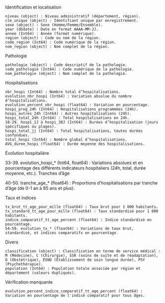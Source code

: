 Identification et localisation

    niveau (object) : Niveau administratif (département, région).
    cle_unique (object) : Identifiant unique par enregistrement.
    sexe (object) : Sexe (Homme/Femme/Ensemble).
    year (dbdate) : Date en format AAAA-MM-JJ.
    annee (Int64) : Année (format numérique).
    region (object) : Code ou nom de la région.
    code_region (Int64) : Code numérique de la région.
    nom_region (object) : Nom complet de la région.

Pathologie

    pathologie (object) : Code descriptif de la pathologie.
    code_pathologie (Int64) : Code numérique de la pathologie.
    nom_pathologie (object) : Nom complet de la pathologie.

Hospitalisations

    nbr_hospi (Int64) : Nombre total d’hospitalisations.
    evolution_nbr_hospi (Int64) : Variation absolue du nombre d’hospitalisations.
    evolution_percent_nbr_hospi (float64) : Variation en pourcentage.
    hospi_prog_24h (Int64) : Hospitalisations programmées (24h).
    hospi_autres_24h (Int64) : Autres hospitalisations (24h).
    hospi_total_24h (Int64) : Total hospitalisations en 24h.
    18-29. hospi_1J à hospi_30J (Int64) : Durées d’hospitalisation (jours spécifiques ou plages).
    hospi_total_jj (Int64) : Total hospitalisations, toutes durées confondues.
    total_hospi (Int64) : Nombre global d’hospitalisations.
    AVG_duree_hospi (float64) : Durée moyenne des hospitalisations.

Évolution hospitalière

33-39. evolution_hospi_* (Int64, float64) : Variations absolues et en pourcentage des différents indicateurs hospitaliers (24h, total, durée moyenne, etc.).
Tranches d’âge

40-50. tranche_age_* (float64) : Proportions d’hospitalisations par tranche d’âge (de 0-1 an à 85 ans et plus).

Taux et indices

    tx_brut_tt_age_pour_mille (float64) : Taux brut pour 1 000 habitants.
    tx_standard_tt_age_pour_mille (float64) : Taux standardisé pour 1 000 habitants.
    indice_comparatif_tt_age_percent (float64) : Indice standardisé en pourcentage.
    54-59. evolution_tx_* (float64) : Variations de taux brut, standardisé, et indices comparatifs en pourcentage.

Divers

    classification (object) : Classification en terme de service médical : M (Médecine), C (Chirurgie), SSR (soins de suite et de réadaptation), O (Obstétrique), ESND (Établissement de soin longue durée), PSY (Psychothérapie).
    population (Int64) : Population totale associée par région et département (valeurs dupliqués).

Vérification manquante

    evolution_percent_indice_comparatif_tt_age_percent (float64) : Variation en pourcentage de l'indice comparatif pour tous âges.